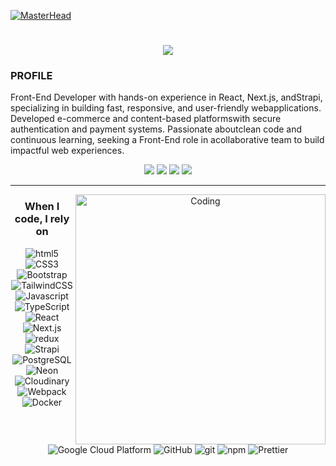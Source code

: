 [![MasterHead](https://i.pinimg.com/1200x/cb/10/99/cb109999e76292b5288868a61c043b90.jpg)](https://github.com/YourUserName)


<h1 align="center">  
  <a href="https://git.io/typing-svg">
    <img src="https://readme-typing-svg.herokuapp.com?font=Poppins&size=40&pause=1000&color=18AFFF&center=true&vCenter=true&width=435&height=50&lines=Hey+👋;I'M+Mohamed+Magdy"/>
  </a>
</h1>
<h3 align="left">PROFILE</h3>
<p>
Front-End Developer with hands-on experience in React, Next.js, andStrapi, specializing in building fast, responsive, and user-friendly webapplications. Developed e-commerce and content-based platformswith secure authentication and payment systems. Passionate aboutclean code and continuous learning, seeking a Front-End role in acollaborative team to build impactful web experiences.
</p>
<!--- S O C I A L   M E D I A   B A D G E S --->

<div align="center">
<a href="https://mohamed-mg.vercel.app/" target="_blank"><img src="https://img.shields.io/badge/Website-000000?style=for-the-badge&logo=google-chrome&logoColor=white"></a>  
<a href="https://t.me/mohamedMagdy0001" target="_blank"><img src="https://img.shields.io/badge/Telegram-1DA1F2?style=for-the-badge&logo=Telegram&logoColor=white" target="_blank"></a>
<a href="https://www.facebook.com/H.a.m.o.u.d.aaa1" target="_blank"><img src="https://img.shields.io/badge/Facebook-1877F2?style=for-the-badge&logo=facebook&logoColor=white"></a>
<a href = "mailto:king44123no@gmail.com"><img src="https://img.shields.io/badge/-Gmail-%23333?style=for-the-badge&logo=gmail&logoColor=white" target="_blank"></a>

<hr> <!--- <hr> tag is use for Horizontal Lines --->


<img align="right" alt="Coding" width="400" src="https://i.pinimg.com/736x/07/02/c8/0702c84fe67f0b8f7aab1dfa6426b1fd.jpg">







<h3>When I code, I rely on</h3>
<p>
  <img alt="html5" src="https://img.shields.io/badge/-HTML5-E34F26?style=flat-square&logo=html5&logoColor=white" />
  <img alt="CSS3" src="https://img.shields.io/badge/-CSS3-1572B6?style=flat-square&logo=css3&logoColor=white" />
  <img alt="Bootstrap" src="https://img.shields.io/badge/-bootstrap-7953b3?style=flat-square&logo=javascript&logoColor=white" />
  <img alt="TailwindCSS" src="https://img.shields.io/badge/-TailwindCSS-38B2AC?style=flat-square&logo=tailwind-css&logoColor=white" />
  <img alt="Javascript" src="https://img.shields.io/badge/-javascript-f7df1c?style=flat-square&logo=javascript&logoColor=black" />
  <img alt="TypeScript" src="https://img.shields.io/badge/-TypeScript-007ACC?style=flat-square&logo=typescript&logoColor=white" />
  <img alt="React" src="https://img.shields.io/badge/-React-45b8d8?style=flat-square&logo=react&logoColor=white" />
  <img alt="Next.js" src="https://img.shields.io/badge/-Next.js-000000?style=flat-square&logo=next.js&logoColor=white" />
  <img alt="redux" src="https://img.shields.io/badge/-Redux-764ABC?style=flat-square&logo=redux&logoColor=white" />

  

  <img alt="Strapi" src="https://img.shields.io/badge/-Strapi-2E7EEA?style=flat-square&logo=strapi&logoColor=white" />
  <img alt="PostgreSQL" src="https://img.shields.io/badge/-PostgreSQL-4169E1?style=flat-square&logo=postgresql&logoColor=white" />
  <img alt="Neon" src="https://img.shields.io/badge/-Neon-008AFF?style=flat-square&logo=neon&logoColor=white" />
  <img alt="Cloudinary" src="https://img.shields.io/badge/-Cloudinary-3448C5?style=flat-square&logo=cloudinary&logoColor=white" />


  <img alt="Webpack" src="https://img.shields.io/badge/-Webpack-8DD6F9?style=flat-square&logo=webpack&logoColor=white" />
  <img alt="Docker" src="https://img.shields.io/badge/-Docker-46a2f1?style=flat-square&logo=docker&logoColor=white" />

  <img alt="Google Cloud Platform" src="https://img.shields.io/badge/-Google_Cloud_Platform-1a73e8?style=flat-square&logo=google-cloud&logoColor=white" />
 

  <img alt="GitHub" src="https://img.shields.io/badge/-GitHub-181717?style=flat-square&logo=github&logoColor=white" />
  <img alt="git" src="https://img.shields.io/badge/-Git-F05032?style=flat-square&logo=git&logoColor=white" />
  <img alt="npm" src="https://img.shields.io/badge/-NPM-CB3837?style=flat-square&logo=npm&logoColor=white" />
  <img alt="Prettier" src="https://img.shields.io/badge/-Prettier-F7B93E?style=flat-square&logo=prettier&logoColor=white" />

</p>


